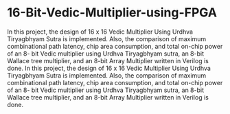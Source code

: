 # 16-Bit-Vedic-Multiplier-using-FPGA
In this project, the design of 16 x 16 Vedic  Multiplier Using Urdhva Tiryagbhyam Sutra is implemented. Also, the comparison of  maximum combinational path latency, chip area consumption, and total on-chip power of an 8- bit Vedic multiplier using Urdhva Tiryagbhyam sutra, an 8-bit Wallace tree multiplier, and an  8-bit Array Multiplier written in Verilog is done. In this project, the design of 16 x 16 Vedic 
Multiplier Using Urdhva Tiryagbhyam Sutra is implemented. Also, the comparison of 
maximum combinational path latency, chip area consumption, and total on-chip power of an 8-
bit Vedic multiplier using Urdhva Tiryagbhyam sutra, an 8-bit Wallace tree multiplier, and an 
8-bit Array Multiplier written in Verilog is done. 
